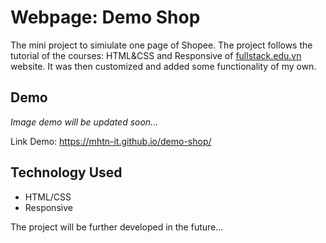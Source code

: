# Webpage: Demo Shop

The mini project to simiulate one page of Shopee. The project follows the tutorial of the courses: HTML&CSS and Responsive of [fullstack.edu.vn](https://link-url-here.org) website. It was then customized and added some functionality of my own.

## Demo
*Image demo will be updated soon...*

Link Demo: https://mhtn-it.github.io/demo-shop/

## Technology Used

- HTML/CSS
- Responsive

The project will be further developed in the future...